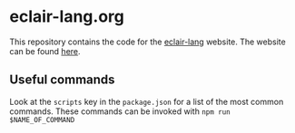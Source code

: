 # eclair-lang.org

This repository contains the code for the
[eclair-lang](https://github.com/luc-tielen/eclair-lang) website.
The website can be found [here](https://eclair-lang.org).

## Useful commands

Look at the `scripts` key in the `package.json` for a list of the most common
commands. These commands can be invoked with `npm run $NAME_OF_COMMAND`
